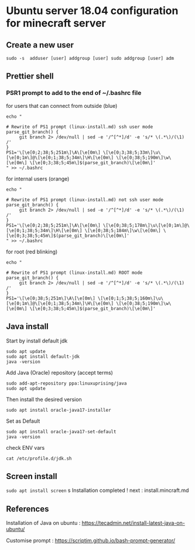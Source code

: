 # Ubuntu server 18.04 configuration for minecraft server

## Create a new user
``
sudo -s 
adduser [user]
addgroup [user] sudo
addgroup [user] adm
``

## Prettier shell

### PSR1 prompt to add to the end of ~/.bashrc file

for users that can connect from outside (blue)
```
echo "

# Rewrite of PS1 prompt (linux-install.md) ssh user mode
parse_git_branch() {
     git branch 2> /dev/null | sed -e '/^[^*]/d' -e 's/* \(.*\)/(\1) /'
}
PS1='\[\e[0;2;38;5;251m\]\A\[\e[0m\] \[\e[0;3;38;5;33m\]\u\[\e[0;1m\]@\[\e[0;1;38;5;34m\]\H\[\e[0m\] \[\e[0;38;5;190m\]\w\[\e[0m\] \[\e[0;3;38;5;45m\]$(parse_git_branch)\[\e[0m\]'
" >> ~/.bashrc
```

for internal users (orange)
```
echo "

# Rewrite of PS1 prompt (linux-install.md) not ssh user mode
parse_git_branch() {
     git branch 2> /dev/null | sed -e '/^[^*]/d' -e 's/* \(.*\)/(\1) /'
}
PS1='\[\e[0;2;38;5;251m\]\A\[\e[0m\] \[\e[0;38;5;178m\]\u\[\e[0;1m\]@\[\e[0;1;38;5;34m\]\H\[\e[0m\] \[\e[0;38;5;184m\]\w\[\e[0m\] \[\e[0;3;38;5;45m\]$(parse_git_branch)\[\e[0m\]'
" >> ~/.bashrc
```

for root (red blinking)
```
echo "

# Rewrite of PS1 prompt (linux-install.md) ROOT mode
parse_git_branch() {
     git branch 2> /dev/null | sed -e '/^[^*]/d' -e 's/* \(.*\)/(\1) /'
}
PS1='\[\e[0;38;5;251m\]\A\[\e[0m\] \[\e[0;1;5;38;5;160m\]\u\[\e[0;1m\]@\[\e[0;1;38;5;34m\]\H\[\e[0m\] \[\e[0;38;5;190m\]\w\[\e[0m\] \[\e[0;3;38;5;45m\]$(parse_git_branch)\[\e[0m\]'
```

## Java install

Start by install default jdk
```
sudo apt update
sudo apt install default-jdk
java -version
```

Add Java (Oracle) repository (accept terms)
```
sudo add-apt-repository ppa:linuxuprising/java
sudo apt update
```

Then install the desired version
```
sudo apt install oracle-java17-installer
```
Set as Default
```
sudo apt install oracle-java17-set-default
java -version
```
check ENV vars
```
cat /etc/profile.d/jdk.sh 
```


## Screen install
``
sudo apt install screen
``
s
Installation completed ! next : install.mincraft.md


## References
Installation of Java on ubuntu  : https://tecadmin.net/install-latest-java-on-ubuntu/

Customise prompt : https://scriptim.github.io/bash-prompt-generator/